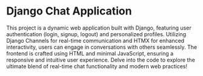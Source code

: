 # Django Chat Application
This project is a dynamic web application built with Django, featuring user authentication (login, signup, logout) and personalized profiles. Utilizing Django Channels for real-time communication and HTMX for enhanced interactivity, users can engage in conversations with others seamlessly. The frontend is crafted using HTML and minimal JavaScript, ensuring a responsive and intuitive user experience. Delve into the code to explore the ultimate blend of real-time chat functionality and modern web practices!
